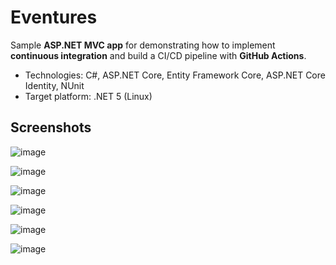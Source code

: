 # Eventures

Sample **ASP.NET MVC app** for demonstrating how to implement **continuous integration** and build a CI/CD pipeline with **GitHub Actions**.
  - Technologies: C#, ASP.NET Core, Entity Framework Core, ASP.NET Core Identity, NUnit
  - Target platform: .NET 5 (Linux)

## Screenshots

![image](https://user-images.githubusercontent.com/1689586/108186968-a8ca9500-7116-11eb-8b98-439b91a3117d.png)

![image](https://user-images.githubusercontent.com/1689586/108186975-ab2cef00-7116-11eb-8599-a39f739ede33.png)

![image](https://user-images.githubusercontent.com/1689586/108187759-7a998500-7117-11eb-9b3a-4580a786c582.png)

![image](https://user-images.githubusercontent.com/1689586/108187971-b6344f00-7117-11eb-9d86-6b4830aea906.png)

![image](https://user-images.githubusercontent.com/1689586/108188232-01e6f880-7118-11eb-8cd3-7fb40e96a630.png)

![image](https://user-images.githubusercontent.com/1689586/108191087-66578700-711b-11eb-9af5-1c2d5c747b1d.png)
